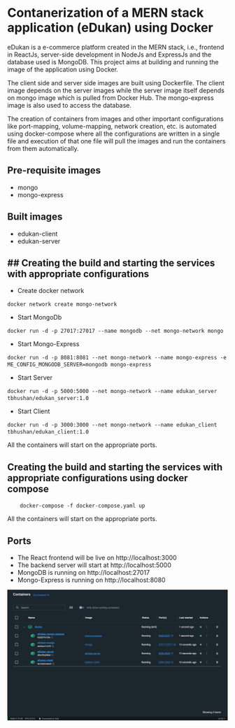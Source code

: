 # Contanerization of a MERN stack application (eDukan) using Docker

<p>eDukan is a e-commerce platform created in the MERN stack, i.e., frontend in ReactJs, server-side development in NodeJs and ExpressJs and the database used is MongoDB. This project aims at building and running the image of the application using Docker.</p>
<p>The client side and server side images are built using Dockerfile. The client image depends on the server images while the server image itself depends on mongo image which is pulled from Docker Hub. The mongo-express image is also used to access the database.</p>
<p>The creation of containers from images and other important configurations like port-mapping, volume-mapping, network creation, etc. is automated using docker-compose where all the configurations are written in a single file and execution of that one file will pull the images and run the containers from them automatically.</p>

## Pre-requisite images

- mongo
- mongo-express

## Built images

- edukan-client
- edukan-server

## ## Creating the build and starting the services with appropriate configurations

- Create docker network

```
docker network create mongo-network
```

- Start MongoDb

```
docker run -d -p 27017:27017 --name mongodb --net mongo-network mongo
```

- Start Mongo-Express

```
docker run -d -p 8081:8081 --net mongo-network --name mongo-express -e ME_CONFIG_MONGODB_SERVER=mongodb mongo-express
```

- Start Server

```
docker run -d -p 5000:5000 --net mongo-network --name edukan_server tbhushan/edukan_server:1.0
```

- Start Client

```
docker run -d -p 3000:3000 --net mongo-network --name edukan_client tbhushan/edukan_client:1.0
```

All the containers will start on the appropriate ports.

## Creating the build and starting the services with appropriate configurations using docker compose

```
    docker-compose -f docker-compose.yaml up
```

All the containers will start on the appropriate ports.

## Ports

- The React frontend will be live on http://localhost:3000
- The backend server will start at http://localhost:5000
- MongoDB is running on http://localhost:27017
- Mongo-Express is running on http://localhost:8080

<p align='center'>
    <img src='./Screenshot.png'>
</p>
